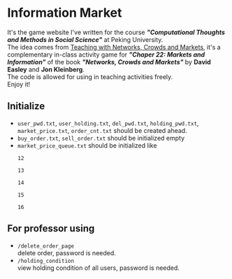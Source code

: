 # Information Market
It's the game website I've written for the course ***"Computational Thoughts and Methods in Social Science"*** at Peking University.  
The idea comes from [Teaching with Networks, Crowds and Markets](http://www-personal.umich.edu/~ladamic/courses/networks/si301w11/teaching/), it's a complementary in-class activity game for ***"Chaper 22: Markets and Information"*** of the book ***"Networks, Crowds and Markets"*** by **David Easley** and **Jon Kleinberg**.  
The code is allowed for using in teaching activities freely.  
Enjoy it!

## Initialize
* `user_pwd.txt`, `user_holding.txt`, `del_pwd.txt`, `holding_pwd.txt`, `market_price.txt`, `order_cnt.txt` should be created ahead.
* `buy_order.txt`, `sell_order.txt` should be initialized empty
* `market_price_queue.txt` should be initialized like
    ```
    12

    13

    14

    15

    16

    ```

## For professor using
* `/delete_order_page`  
    delete order, password is needed.
* `/holding_condition`  
    view holding condition of all users, password is needed.
       
